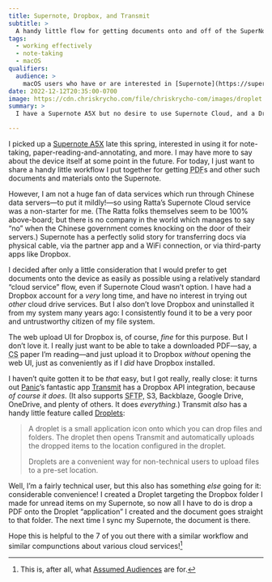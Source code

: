 ```yaml
---
title: Supernote, Dropbox, and Transmit
subtitle: >
  A handy little flow for getting documents onto and off of the SuperNote via Dropbox… without having Dropbox installed locally.
tags:
  - working effectively
  - note-taking
  - macOS
qualifiers:
  audience: >
    macOS users who have or are interested in [Supernote](https://supernote.com), don’t want to use Supernote’s China-based sync service, and also don’t have *or want* Dropbox on their local system. (Bonus: works just dandy with [reMarkable 2](https://remarkable.com) as well.)
date: 2022-12-12T20:35:00-0700
image: https://cdn.chriskrycho.com/file/chriskrycho-com/images/droplet.png
summary: >
  I have a Supernote A5X but no desire to use Supernote Cloud, and a Dropbox account but no desire to have Dropbox on my machine… so it’s good that I also have a copy of Panic’s Transmit app.

---
```


I picked up a [Supernote A5X](https://supernote.com/collections/devices/products/supernote) late this spring, interested in using it for note-taking, paper-reading-and-annotating, and more. I may have more to say about the device itself at some point in the future. For today, I just want to share a handy little workflow I put together for getting <abbr title="portable document format">PDF</abbr>s and other such documents and materials onto the Supernote.

However, I am not a huge fan of data services which run through Chinese data servers—to put it mildly!—so using Ratta’s Supernote Cloud service was a non-starter for me. (The Ratta folks themselves seem to be 100% above-board; but there is no company in the world which manages to say “no” when the Chinese government comes knocking on the door of their servers.) Supernote has a perfectly solid story for transferring docs via physical cable, via the partner app and a WiFi connection, or via third-party apps like Dropbox.

I decided after only a little consideration that I would prefer to get documents onto the device as easily as possible using a relatively standard “cloud service” flow, even if Supernote Cloud wasn’t option. I have had a Dropbox account for a *very* long time, and have no interest in trying out *other* cloud drive services. But I also don’t love Dropbox and uninstalled it from my system many years ago: I consistently found it to be a very poor and untrustworthy citizen of my file system.

The web upload UI for Dropbox is, of course, *fine* for this purpose. But I don’t love it. I really just want to be able to take a downloaded <abbr>PDF</abbr>—say, a <abbr title="computer science">CS</abbr> paper I’m reading—and just upload it to Dropbox *without* opening the web UI, just as conveniently as if I *did* have Dropbox installed.

I haven’t quite gotten it to be *that* easy, but I got really, really close: it turns out [Panic](https://panic.com)’s fantastic app [Transmit](https://panic.com/transmit/) has a Dropbox API integration, because *of course it does*. (It also supports <abbr title="secure file transfer protocol">SFTP</abbr>, S3, Backblaze, Google Drive, OneDrive, and plenty of others. It does *everything.*) Transmit *also* has a handy little feature called [Droplets](https://help.panic.com/transmit/transmit5/servers/#creating-droplets):

> A droplet is a small application icon onto which you can drop files and folders. The droplet then opens Transmit and automatically uploads the dropped items to the location configured in the droplet.
>
> Droplets are a convenient way for non-technical users to upload files to a pre-set location.

Well, I’m a fairly technical user, but this also has something *else* going for it: considerable convenience! I created a Droplet targeting the Dropbox folder I made for unread items on my Supernote, so now all I have to do is drop a PDF onto the Droplet “application” I created and the document goes straight to that folder. The next time I sync my Supernote, the document is there.

Hope this is helpful to the 7 of you out there with a similar workflow and similar compunctions about various cloud services![^aa]



[^aa]: This is, after all, what [Assumed Audiences](https://v4.chriskrycho.com/2018/assumed-audiences.html) are for.